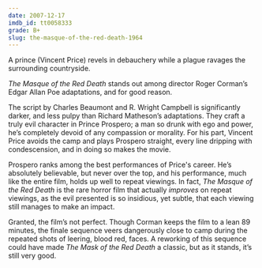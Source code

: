 ```yaml
---
date: 2007-12-17
imdb_id: tt0058333
grade: B+
slug: the-masque-of-the-red-death-1964
---
```


A prince (Vincent Price) revels in debauchery while a plague ravages the surrounding countryside.

_The Masque of the Red Death_ stands out among director Roger Corman’s Edgar Allan Poe adaptations, and for good reason.

The script by Charles Beaumont and R. Wright Campbell is significantly darker, and less pulpy than Richard Matheson’s adaptations. They craft a truly evil character in Prince Prospero; a man so drunk with ego and power, he’s completely devoid of any compassion or morality. For his part, Vincent Price avoids the camp and plays Prospero straight, every line dripping with condescension, and in doing so makes the movie.

Prospero ranks among the best performances of Price's career. He’s absolutely believable, but never over the top, and his performance, much like the entire film, holds up well to repeat viewings. In fact, _The Masque of the Red Death_ is the rare horror film that actually _improves_ on repeat viewings, as the evil presented is so insidious, yet subtle, that each viewing still manages to make an impact.

Granted, the film’s not perfect. Though Corman keeps the film to a lean 89 minutes, the finale sequence veers dangerously close to camp during the repeated shots of leering, blood red, faces. A reworking of this sequence could have made _The Mask of the Red Death_ a classic, but as it stands, it’s still very good.
